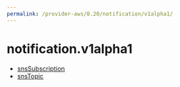 ```yaml
---
permalink: /provider-aws/0.20/notification/v1alpha1/
---
```


# notification.v1alpha1



* [snsSubscription](snsSubscription.md)
* [snsTopic](snsTopic.md)
